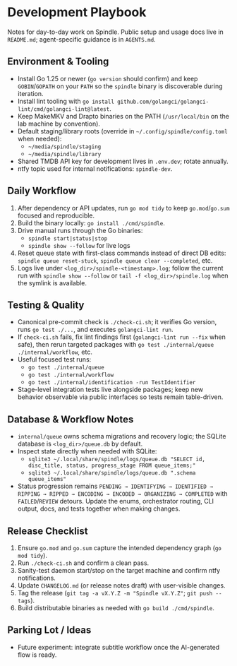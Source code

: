 # Development Playbook

Notes for day-to-day work on Spindle. Public setup and usage docs live in `README.md`; agent-specific guidance is in `AGENTS.md`.

## Environment & Tooling

- Install Go 1.25 or newer (`go version` should confirm) and keep `GOBIN`/`GOPATH` on your `PATH` so the `spindle` binary is discoverable during iteration.
- Install lint tooling with `go install github.com/golangci/golangci-lint/cmd/golangci-lint@latest`.
- Keep MakeMKV and Drapto binaries on the PATH (`/usr/local/bin` on the lab machine by convention).
- Default staging/library roots (override in `~/.config/spindle/config.toml` when needed):
  - `~/media/spindle/staging`
  - `~/media/spindle/library`
- Shared TMDB API key for development lives in `.env.dev`; rotate annually.
- ntfy topic used for internal notifications: `spindle-dev`.

## Daily Workflow

1. After dependency or API updates, run `go mod tidy` to keep `go.mod`/`go.sum` focused and reproducible.
2. Build the binary locally: `go install ./cmd/spindle`.
3. Drive manual runs through the Go binaries:
   - `spindle start|status|stop`
   - `spindle show --follow` for live logs
4. Reset queue state with first-class commands instead of direct DB edits: `spindle queue reset-stuck`, `spindle queue clear --completed`, etc.
5. Logs live under `<log_dir>/spindle-<timestamp>.log`; follow the current run with `spindle show --follow` or `tail -f <log_dir>/spindle.log` when the symlink is available.

## Testing & Quality

- Canonical pre-commit check is `./check-ci.sh`; it verifies Go version, runs `go test ./...`, and executes `golangci-lint run`.
- If `check-ci.sh` fails, fix lint findings first (`golangci-lint run --fix` when safe), then rerun targeted packages with `go test ./internal/queue ./internal/workflow`, etc.
- Useful focused test runs:
  - `go test ./internal/queue`
  - `go test ./internal/workflow`
  - `go test ./internal/identification -run TestIdentifier`
- Stage-level integration tests live alongside packages; keep new behavior observable via public interfaces so tests remain table-driven.

## Database & Workflow Notes

- `internal/queue` owns schema migrations and recovery logic; the SQLite database is `<log_dir>/queue.db` by default.
- Inspect state directly when needed with SQLite:
  - `sqlite3 ~/.local/share/spindle/logs/queue.db "SELECT id, disc_title, status, progress_stage FROM queue_items;"`
  - `sqlite3 ~/.local/share/spindle/logs/queue.db ".schema queue_items"`
- Status progression remains `PENDING → IDENTIFYING → IDENTIFIED → RIPPING → RIPPED → ENCODING → ENCODED → ORGANIZING → COMPLETED` with `FAILED`/`REVIEW` detours. Update the enums, orchestrator routing, CLI output, docs, and tests together when making changes.

## Release Checklist

1. Ensure `go.mod` and `go.sum` capture the intended dependency graph (`go mod tidy`).
2. Run `./check-ci.sh` and confirm a clean pass.
3. Sanity-test daemon start/stop on the target machine and confirm ntfy notifications.
4. Update `CHANGELOG.md` (or release notes draft) with user-visible changes.
5. Tag the release (`git tag -a vX.Y.Z -m "Spindle vX.Y.Z"`; `git push --tags`).
6. Build distributable binaries as needed with `go build ./cmd/spindle`.

## Parking Lot / Ideas

- Future experiment: integrate subtitle workflow once the AI-generated flow is ready.
